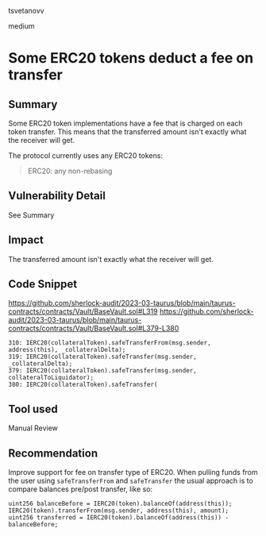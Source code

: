 tsvetanovv

medium

# Some ERC20 tokens deduct a fee on transfer

## Summary
Some ERC20 token implementations have a fee that is charged on each token transfer. This means that the transferred amount isn't exactly what the receiver will get.

The protocol currently uses any ERC20 tokens:

> ERC20:  any non-rebasing


## Vulnerability Detail
See Summary

## Impact
The transferred amount isn't exactly what the receiver will get.

## Code Snippet
https://github.com/sherlock-audit/2023-03-taurus/blob/main/taurus-contracts/contracts/Vault/BaseVault.sol#L319
https://github.com/sherlock-audit/2023-03-taurus/blob/main/taurus-contracts/contracts/Vault/BaseVault.sol#L379-L380

```solidity
310: IERC20(collateralToken).safeTransferFrom(msg.sender, address(this), _collateralDelta);
319: IERC20(collateralToken).safeTransfer(msg.sender, _collateralDelta);
379: IERC20(collateralToken).safeTransfer(msg.sender, collateralToLiquidator);
380: IERC20(collateralToken).safeTransfer(
```

## Tool used

Manual Review

## Recommendation
Improve support for fee on transfer type of ERC20. When pulling funds from the user using `safeTransferFrom` and `safeTransfer` the usual approach is to compare balances pre/post transfer, like so:
```solidity
uint256 balanceBefore = IERC20(token).balanceOf(address(this));
IERC20(token).transferFrom(msg.sender, address(this), amount);
uint256 transferred = IERC20(token).balanceOf(address(this)) - balanceBefore;
```
